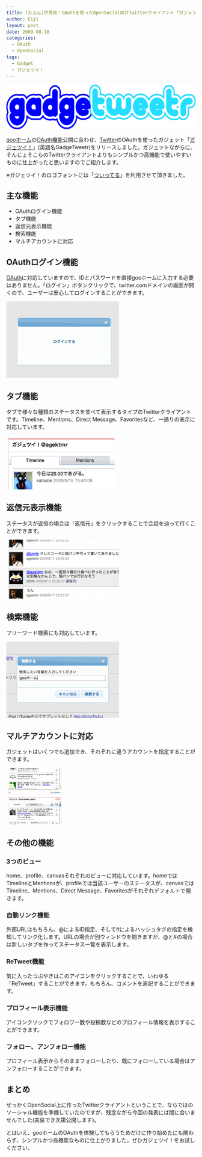 ```yaml
---
title: (たぶん)世界初！OAuthを使ったOpenSocial向けTwitterクライアント「ガジェツイ！」を公開しました
author: Eiji
layout: post
date: 2009-08-18
categories:
  - OAuth
  - OpenSocial
tags:
  - Gadget
  - ガジェツイ！
---
```

<a href="http://home.goo.ne.jp/gadget/qYpTF5ucNCt2/detail" target="_blank"><img class="size-full wp-image-643" title="GadgeTweetr_Logo" src="/images/2009/08/GadgeTweetr_Logo.png" alt="GadgeTweetr_Logo" width="616" height="119" /></a>

<a href="http://home.goo.ne.jp/" target="_blank">gooホーム</a>の<a href="http://developer.home.goo.ne.jp/document/OAuthリクエスト" target="_blank">OAuth機能</a>公開に合わせ、<a href="http://twitter.com/" target="_blank">Twitter</a>のOAuthを使ったガジェット「<a href="http://home.goo.ne.jp/gadget/qYpTF5ucNCt2/detail" target="_blank">ガジェツイ！</a>」(英語名GadgeTweetr)をリリースしました。ガジェットながらに、そんじょそこらのTwitterクライアントよりもシンプルかつ高機能で使いやすいものに仕上がったと思いますのでご紹介します。

※ガジェツイ！のロゴフォントには「<a href="http://d.hatena.ne.jp/y05k/20070519/p1" target="_blank">ついってる</a>」を利用させて頂きました。

## 主な機能

*   OAuthログイン機能
*   タブ機能
*   返信元表示機能
*   検索機能
*   マルチアカウントに対応

## OAuthログイン機能

<a href="http://oauth.net/core/1.0" target="_blank">OAuth</a>に対応していますので、IDとパスワードを直接gooホームに入力する必要はありません。「ログイン」ボタンクリックで、twitter.comドメインの画面が開くので、ユーザーは安心してログインすることができます。

<img style="border: 0px initial initial;" title="login_using_oauth" src="/images/2009/08/decd90d6f3baa9553fd625ecb11d3b8b-300x203.png" alt="login_using_oauth" width="300" height="203" />

## タブ機能

タブで様々な種類のステータスを並べて表示するタイプのTwitterクライアントです。Timeline、Mentions、Direct Message、Favoritesなど、一通りの表示に対応しています。

<img class="alignnone" style="border: 0px initial initial;" title="tabs" src="/images/2009/08/tabs.png" alt="tabs" width="288" height="143" />

## 返信元表示機能

ステータスが返信の場合は「返信元」をクリックすることで会話を辿って行くことができます。

<img class="size-medium wp-image-633 alignnone" title="replies" src="/images/2009/08/replies-300x157.png" alt="replies" width="300" height="157" />

## 検索機能

フリーワード検索にも対応しています。

<img class="size-medium wp-image-634 alignnone" title="search" src="/images/2009/08/search-300x203.png" alt="search" width="300" height="203" />

## マルチアカウントに対応

ガジェットはいくつでも追加でき、それぞれに違うアカウントを指定することができます。

<img class="size-thumbnail wp-image-631 alignnone" title="multi-account" src="/images/2009/08/multi-account-150x150.png" alt="multi-account" width="150" height="150" />

## その他の機能

### 3つのビュー

home、profile、canvasそれぞれのビューに対応しています。homeではTimelineとMentionsが、profileでは当該ユーザーのステータスが、canvasではTimeline、Mentions、Direct Message、Favoritesがそれぞれデフォルトで開きます。

### 自動リンク機能

外部URLはもちろん、@によるID指定、そして#によるハッシュタグの指定を検知してリンク化します。URLの場合が別ウィンドウを開きますが、@と#の場合は新しいタブを作ってステータス一覧を表示します。

### ReTweet機能

気に入ったつぶやきはこのアイコンをクリックすることで、いわゆる「ReTweet」することができます。もちろん、コメントを追記することができます。

### プロフィール表示機能

アイコンクリックでフォロワー数や投稿数などのプロフィール情報を表示することができます。

### フォロー、アンフォロー機能

プロフィール表示からそのままフォローしたり、既にフォローしている場合はアンフォローすることができます。

## まとめ

せっかくOpenSocial上に作ったTwitterクライアントということで、ならではのソーシャル機能を準備していたのですが、残念ながら今回の発表には間に合いませんでした(実装でき次第公開します)。

とはいえ、gooホームのOAuthを体験してもらうためだけに作り始めたにも関わらず、シンプルかつ高機能なものに仕上がりました。ぜひガジェツイ！をお試しください。